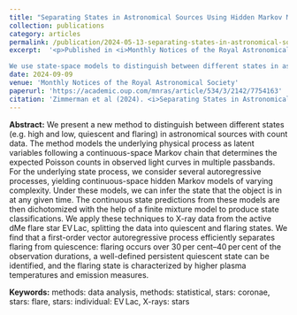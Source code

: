 ```yaml
---
title: "Separating States in Astronomical Sources Using Hidden Markov Models: With a Case Study of Flaring and Quiescence on EV Lac"
collection: publications
category: articles
permalink: /publication/2024-05-13-separating-states-in-astronomical-sources
excerpt:  '<p>Published in <i>Monthly Notices of the Royal Astronomical Society</i>, 2024 </p>

We use state-space models to distinguish between different states in astronomical sources with count data. Joint work with [David A. van Dyk](https://www.ma.imperial.ac.uk/~dvandyk/), [Vinay L. Kashyap](https://hea-www.harvard.edu/~kashyap/), and [Aneta Siemiginowska](https://hea-www.harvard.edu/~aneta/HomePage.html).'
date: 2024-09-09
venue: 'Monthly Notices of the Royal Astronomical Society'
paperurl: 'https://academic.oup.com/mnras/article/534/3/2142/7754163'
citation: 'Zimmerman et al (2024). <i>Separating States in Astronomical Sources Using Hidden Markov Models: With a Case Study of Flaring and Quiescence on EV Lac</i>. Monthly Notices of the Royal Astronomical Society. 534(3):2142-2167.'
---
```

<b>Abstract:</b> We present a new method to distinguish between different states (e.g. high and low, quiescent and flaring) in astronomical sources with count data. The method models the underlying physical process as latent variables following a continuous-space Markov chain that determines the expected Poisson counts in observed light curves in multiple passbands. For the underlying state process, we consider several autoregressive processes, yielding continuous-space hidden Markov models of varying complexity. Under these models, we can infer the state that the object is in at any given time. The continuous state predictions from these models are then dichotomized with the help of a finite mixture model to produce state classifications. We apply these techniques to X-ray data from the active dMe flare star EV Lac, splitting the data into quiescent and flaring states. We find that a first-order vector autoregressive process efficiently separates flaring from quiescence: flaring occurs over 30 per cent–40 per cent of the observation durations, a well-defined persistent quiescent state can be identified, and the flaring state is characterized by higher plasma temperatures and emission measures.

<b>Keywords:</b> methods: data analysis, methods: statistical, stars: coronae, stars: flare, stars: individual: EV Lac, X-rays: stars